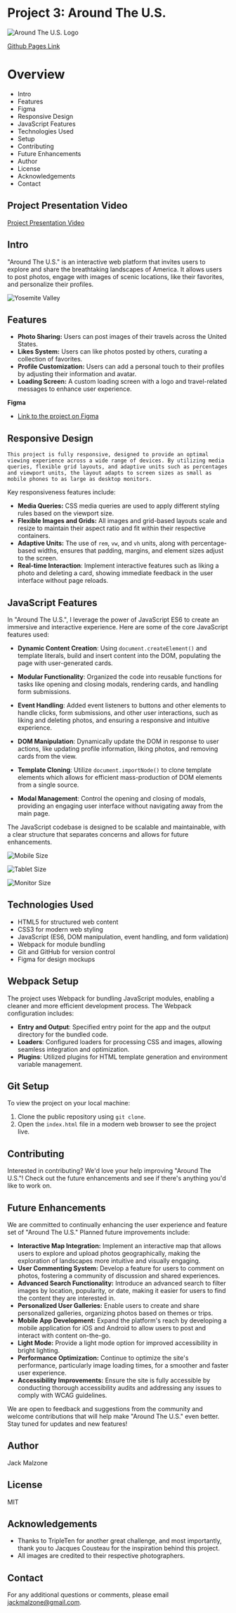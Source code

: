 # Project 3: Around The U.S.

![Around The U.S. Logo](./images/logo_aroundtheus.svg)

[Github Pages Link](https://jackmalzone.github.io/se_project_aroundtheus/)

# Overview

- Intro
- Features
- Figma
- Responsive Design
- JavaScript Features
- Technologies Used
- Setup
- Contributing
- Future Enhancements
- Author
- License
- Acknowledgements
- Contact

## Project Presentation Video

[Project Presentation Video](https://drive.google.com/file/d/128MIUpiH8dpSutuNqlz0rH96rTX0M1vG/view?usp=drive_link)

## Intro

"Around The U.S." is an interactive web platform that invites users to explore and share the breathtaking landscapes of America. It allows users to post photos, engage with images of scenic locations, like their favorites, and personalize their profiles.

![Yosemite Valley](./images/jacques-cousteau.jpg)

## Features

- **Photo Sharing:** Users can post images of their travels across the United States.
- **Likes System:** Users can like photos posted by others, curating a collection of favorites.
- **Profile Customization:** Users can add a personal touch to their profiles by adjusting their information and avatar.
- **Loading Screen:** A custom loading screen with a logo and travel-related messages to enhance user experience.

**Figma**

- [Link to the project on Figma](https://www.figma.com/file/E5x6ib3osaUUNwLRRAsTDX/Sprint-9_-Applied-JavaScript-?t=3hvVWRz9LUFsxyNn-6)

## Responsive Design

`This project is fully responsive, designed to provide an optimal viewing experience across a wide range of devices. By utilizing media queries, flexible grid layouts, and adaptive units such as percentages and viewport units, the layout adapts to screen sizes as small as mobile phones to as large as desktop monitors.`

Key responsiveness features include:

- **Media Queries:** CSS media queries are used to apply different styling rules based on the viewport size.
- **Flexible Images and Grids:** All images and grid-based layouts scale and resize to maintain their aspect ratio and fit within their respective containers.
- **Adaptive Units:** The use of `rem`, `vw`, and `vh` units, along with percentage-based widths, ensures that padding, margins, and element sizes adjust to the screen.
- **Real-time Interaction**: Implement interactive features such as liking a photo and deleting a card, showing immediate feedback in the user interface without page reloads.

## JavaScript Features

In "Around The U.S.", I leverage the power of JavaScript ES6 to create an immersive and interactive experience. Here are some of the core JavaScript features used:

- **Dynamic Content Creation**: Using `document.createElement()` and template literals, build and insert content into the DOM, populating the page with user-generated cards.

- **Modular Functionality**: Organized the code into reusable functions for tasks like opening and closing modals, rendering cards, and handling form submissions.

- **Event Handling**: Added event listeners to buttons and other elements to handle clicks, form submissions, and other user interactions, such as liking and deleting photos, and ensuring a responsive and intuitive experience.

- **DOM Manipulation**: Dynamically update the DOM in response to user actions, like updating profile information, liking photos, and removing cards from the view.

- **Template Cloning**: Utilize `document.importNode()` to clone template elements which allows for efficient mass-production of DOM elements from a single source.

- **Modal Management**: Control the opening and closing of modals, providing an engaging user interface without navigating away from the main page.

The JavaScript codebase is designed to be scalable and maintainable, with a clear structure that separates concerns and allows for future enhancements.

![Mobile Size](./images/mobileS-320p.png)

![Tablet Size](./images/tablet-size.png)

![Monitor Size](./images/desktop-1280p.png)

## Technologies Used

- HTML5 for structured web content
- CSS3 for modern web styling
- JavaScript (ES6, DOM manipulation, event handling, and form validation)
- Webpack for module bundling
- Git and GitHub for version control
- Figma for design mockups

## Webpack Setup

The project uses Webpack for bundling JavaScript modules, enabling a cleaner and more efficient development process. The Webpack configuration includes:

- **Entry and Output**: Specified entry point for the app and the output directory for the bundled code.
- **Loaders**: Configured loaders for processing CSS and images, allowing seamless integration and optimization.
- **Plugins**: Utilized plugins for HTML template generation and environment variable management.

## Git Setup

To view the project on your local machine:

1. Clone the public repository using `git clone`.
2. Open the `index.html` file in a modern web browser to see the project live.

## Contributing

Interested in contributing? We'd love your help improving "Around The U.S."! Check out the future enhancements and see if there's anything you'd like to work on.

## Future Enhancements

We are committed to continually enhancing the user experience and feature set of "Around The U.S." Planned future improvements include:

- **Interactive Map Integration:** Implement an interactive map that allows users to explore and upload photos geographically, making the exploration of landscapes more intuitive and visually engaging.
- **User Commenting System:** Develop a feature for users to comment on photos, fostering a community of discussion and shared experiences.
- **Advanced Search Functionality:** Introduce an advanced search to filter images by location, popularity, or date, making it easier for users to find the content they are interested in.
- **Personalized User Galleries:** Enable users to create and share personalized galleries, organizing photos based on themes or trips.
- **Mobile App Development:** Expand the platform's reach by developing a mobile application for iOS and Android to allow users to post and interact with content on-the-go.
- **Light Mode:** Provide a light mode option for improved accessibility in bright lighting.
- **Performance Optimization:** Continue to optimize the site's performance, particularly image loading times, for a smoother and faster user experience.
- **Accessibility Improvements:** Ensure the site is fully accessible by conducting thorough accessibility audits and addressing any issues to comply with WCAG guidelines.

We are open to feedback and suggestions from the community and welcome contributions that will help make "Around The U.S." even better. Stay tuned for updates and new features!

## Author

Jack Malzone

## License

MIT

## Acknowledgements

- Thanks to TripleTen for another great challenge, and most importantly, thank you to Jacques Cousteau for the inspiration behind this project.
- All images are credited to their respective photographers.

## Contact

For any additional questions or comments, please email [jackmalzone@gmail.com](mailto:jackmalzone@gmail.com).
